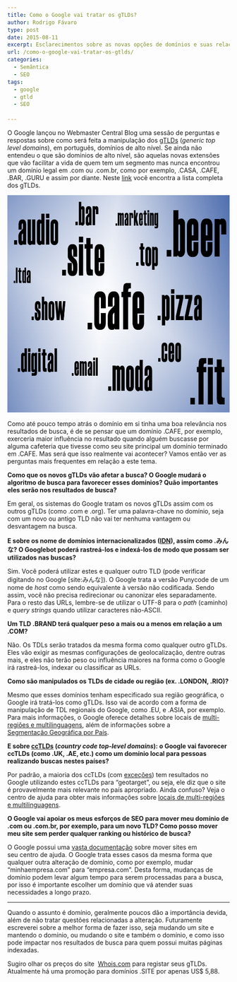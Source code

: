 ```yaml
---
title: Como o Google vai tratar os gTLDs?
author: Rodrigo Fávaro
type: post
date: 2015-08-11
excerpt: Esclarecimentos sobre as novas opções de domínios e suas relações com a busca.
url: /como-o-google-vai-tratar-os-gtlds/
categories:
  - Semântica
  - SEO
tags:
  - google
  - gtld
  - SEO

---
```

O Google lançou no Webmaster Central Blog uma sessão de perguntas e respostas sobre como será feita a manipulação dos <a href="https://en.wikipedia.org/wiki/Generic_top-level_domain" target="_blank">gTLDs</a> (_generic top level domains_), em português, domínios de alto nível. Se ainda não entendeu o que são domínios de alto nível, são aquelas novas extensões que vão facilitar a vida de quem tem um segmento mas nunca encontrou um domínio legal em .com ou .com.br, como por exemplo, .CASA, .CAFE, .BAR, .GURU e assim por diante. Neste <a href="https://en.wikipedia.org/wiki/List_of_Internet_top-level_domains#ICANN-era_generic_top-level_domains" target="_blank">link</a> você encontra a lista completa dos gTLDs.

<!--more-->

<img class="alignnone wp-image-50314 size-full" src="https://raw.githubusercontent.com/diegoeis/tableless-static-images/master/2015/07/gtld.jpg" alt="Exemplos de gTLD" width="940" height="492" />

Como até pouco tempo atrás o domínio em si tinha uma boa relevância nos resultados de busca, é de se pensar que um domínio .CAFE, por exemplo, exerceria maior influência no resultado quando alguém buscasse por alguma cafeteria que tivesse como seu site principal um domínio terminado em .CAFE. Mas será que isso realmente vai acontecer? Vamos então ver as perguntas mais frequentes em relação a este tema.

**Como que os novos gTLDs vão afetar a busca? O Google mudará o algoritmo de busca para favorecer esses domínios? Quão importantes eles serão nos resultados de busca?**

Em geral, os sistemas do Google tratam os novos gTLDs assim com os outros gTLDs (como .com e .org). Ter uma palavra-chave no domínio, seja com um novo ou antigo TLD não vai ter nenhuma vantagem ou desvantagem na busca.

**E sobre os nome de domínios internacionalizados (<a href="https://en.wikipedia.org/wiki/Internationalized_domain_name" target="_blank">IDN</a>), assim como .みんな? O Googlebot poderá rastreá-los e indexá-los de modo que possam ser utilizados nas buscas?**

Sim. Você poderá utilizar estes e qualquer outro TLD (pode verificar digitando no Google [site:みんな]). O Google trata a versão Punycode de um nome de _host_ como sendo equivalente à versão não codificada. Sendo assim, você não precisa redirecionar ou canonizar eles separadamente. Para o resto das URLs, lembre-se de utilizar o UTF-8 para o _path_ (caminho) e _query strings_ quando utilizar caracteres não-ASCII.

**Um TLD .BRAND terá qualquer peso a mais ou a menos em relação a um .COM?**

Não. Os TDLs serão tratados da mesma forma como qualquer outro gTLDs. Eles vão exigir as mesmas configurações de geolocalização, dentre outras mais, e eles não terão peso ou influência maiores na forma como o Google irá rastreá-los, indexar ou classificar as URLs.

**Como são manipulados os TLDs de cidade ou região (ex. .LONDON, .RIO)?**

Mesmo que esses domínios tenham especificado sua região geográfica, o Google irá tratá-los como gTLDs. Isso vai de acordo com a forma de manipulação de TDL regionais do Google, como .EU, e .ASIA, por exemplo. Para mais informações, o Google oferece detalhes sobre locais de <a href="https://support.google.com/webmasters/answer/182192" target="_blank">multi-regiões e multilinguagens</a>, além de informações sobre a <a href="https://support.google.com/webmasters/answer/62399" target="_blank">Segmentação Geográfica por País</a>.

**E sobre <a href="http://en.wikipedia.org/wiki/Country_code_top-level_domain" target="_blank">ccTLDs</a> (_country code top-level domains_): o Google vai favorecer ccTLDs (como .UK, .AE, etc.) como um domínio local para pessoas realizando buscas nestes países?**

Por padrão, a maioria dos ccTLDs (com <a href="https://support.google.com/webmasters/answer/1347922" target="_blank">exceções</a>) tem resultados no Google utilizando estes ccTLDs para &#8220;geotarget&#8221;, ou seja, ele diz que o site é provavelmente mais relevante no país apropriado. Ainda confuso? Veja o centro de ajuda para obter mais informações sobre <a href="https://support.google.com/webmasters/answer/182192" target="_blank">locais de multi-regiões e multilinguagens</a>.

**O Google vai apoiar os meus esforços de SEO para mover meu domínio de .com ou .com.br, por exemplo, para um novo TLD? Como posso mover meu site sem perder qualquer ranking ou histórico de busca?**

O Google possui uma <a href="https://support.google.com/webmasters/answer/6033049" target="_blank">vasta documentação</a> sobre mover sites em seu centro de ajuda. O Google trata esses casos da mesma forma que qualquer outra alteração de domínio, como por exemplo, mudar &#8220;minhaempresa.com&#8221; para &#8220;empresa.com&#8221;. Desta forma, mudanças de domínio podem levar algum tempo para serem processadas para a busca, por isso é importante escolher um domínio que vá atender suas necessidades a longo prazo.

* * *

Quando o assunto é domínio, geralmente poucos dão a importância devida, além de não tratar questões relacionadas a alteração. Futuramente escreverei sobre a melhor forma de fazer isso, seja mudando um site e mantendo o domínio, ou mudando o site e também o domínio, e como isso pode impactar nos resultados de busca para quem possui muitas páginas indexadas.

Sugiro olhar os preços do site  <a href="http://www.whois.com/" target="_blank">Whois.com</a> para registar seus gTLDs. Atualmente há uma promoção para domínios .SITE por apenas US$ 5,88.
